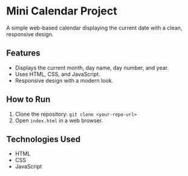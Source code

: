 # Mini Calendar Project

A simple web-based calendar displaying the current date with a clean, responsive design.

## Features
- Displays the current month, day name, day number, and year.
- Uses HTML, CSS, and JavaScript.
- Responsive design with a modern look.

## How to Run
1. Clone the repository: `git clone <your-repo-url>`
2. Open `index.html` in a web browser.

## Technologies Used
- HTML
- CSS
- JavaScript